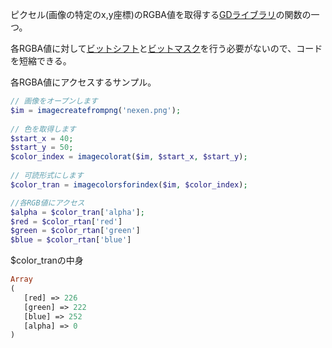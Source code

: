 

ピクセル(画像の特定のx,y座標)のRGBA値を取得する[GDライブラリ](GDライブラリ.md)の関数の一つ。

各RGBA値に対して[ビットシフト](ビットシフト.md)と[ビットマスク](ビットマスク.md)を行う必要がないので、コードを短縮できる。

各RGBA値にアクセスするサンプル。

```php
// 画像をオープンします  
$im = imagecreatefrompng('nexen.png');  
  
// 色を取得します  
$start_x = 40;  
$start_y = 50;  
$color_index = imagecolorat($im, $start_x, $start_y);  
  
// 可読形式にします  
$color_tran = imagecolorsforindex($im, $color_index);

//各RGB値にアクセス
$alpha = $color_tran['alpha'];
$red = $color_rtan['red']
$green = $color_rtan['green']
$blue = $color_rtan['blue']
```

$color_tranの中身
```php
Array
(
   [red] => 226
   [green] => 222
   [blue] => 252
   [alpha] => 0
)
```
